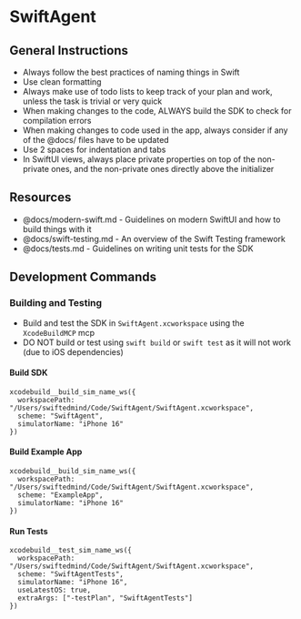 # SwiftAgent

## General Instructions

- Always follow the best practices of naming things in Swift
- Use clean formatting
- Always make use of todo lists to keep track of your plan and work, unless the task is trivial or very quick
- When making changes to the code, ALWAYS build the SDK to check for compilation errors
- When making changes to code used in the app, always consider if any of the @docs/ files have to be updated
- Use 2 spaces for indentation and tabs
- In SwiftUI views, always place private properties on top of the non-private ones, and the non-private ones directly above the initializer

## Resources

- @docs/modern-swift.md - Guidelines on modern SwiftUI and how to build things with it
- @docs/swift-testing.md - An overview of the Swift Testing framework
- @docs/tests.md - Guidelines on writing unit tests for the SDK

## Development Commands

### Building and Testing

- Build and test the SDK in `SwiftAgent.xcworkspace` using the `XcodeBuildMCP` mcp
- DO NOT build or test using `swift build` or `swift test` as it will not work (due to iOS dependencies)

#### Build SDK

```
xcodebuild__build_sim_name_ws({
  workspacePath: "/Users/swiftedmind/Code/SwiftAgent/SwiftAgent.xcworkspace",
  scheme: "SwiftAgent",
  simulatorName: "iPhone 16"
})
```

#### Build Example App

```
xcodebuild__build_sim_name_ws({
  workspacePath: "/Users/swiftedmind/Code/SwiftAgent/SwiftAgent.xcworkspace",
  scheme: "ExampleApp",
  simulatorName: "iPhone 16"
})
```

#### Run Tests

```
xcodebuild__test_sim_name_ws({
  workspacePath: "/Users/swiftedmind/Code/SwiftAgent/SwiftAgent.xcworkspace",
  scheme: "SwiftAgentTests",
  simulatorName: "iPhone 16",
  useLatestOS: true,
  extraArgs: ["-testPlan", "SwiftAgentTests"]
})
```
